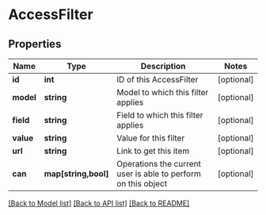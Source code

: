 # AccessFilter

## Properties
Name | Type | Description | Notes
------------ | ------------- | ------------- | -------------
**id** | **int** | ID of this AccessFilter | [optional] 
**model** | **string** | Model to which this filter applies | [optional] 
**field** | **string** | Field to which this filter applies | [optional] 
**value** | **string** | Value for this filter | [optional] 
**url** | **string** | Link to get this item | [optional] 
**can** | **map[string,bool]** | Operations the current user is able to perform on this object | [optional] 

[[Back to Model list]](../README.md#documentation-for-models) [[Back to API list]](../README.md#documentation-for-api-endpoints) [[Back to README]](../README.md)


